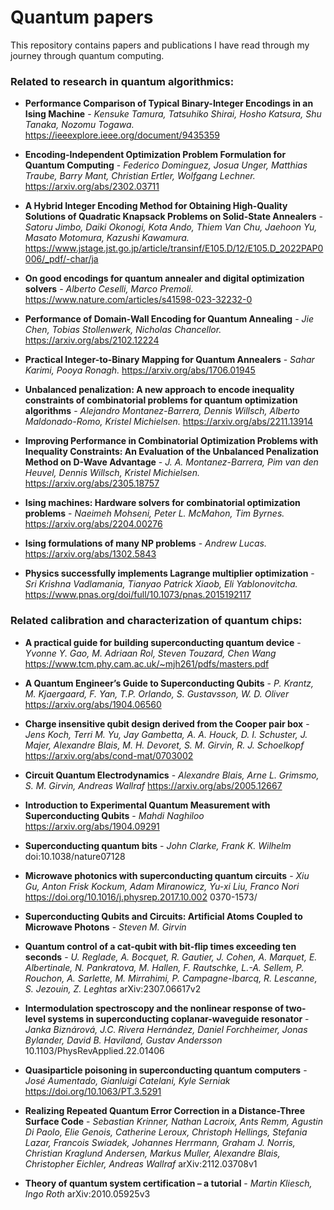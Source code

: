 # Quantum papers
This repository contains papers and publications I have read through my journey through quantum computing.

### Related to research in quantum algorithmics:

+ **Performance Comparison of Typical Binary-Integer Encodings in an Ising Machine** - _Kensuke Tamura, Tatsuhiko Shirai, Hosho Katsura, Shu Tanaka, Nozomu Togawa._ 
https://ieeexplore.ieee.org/document/9435359

+ **Encoding-Independent Optimization Problem Formulation for Quantum Computing** - _Federico Dominguez, Josua Unger, Matthias Traube, Barry Mant, Christian Ertler, Wolfgang Lechner._
https://arxiv.org/abs/2302.03711

+ **A Hybrid Integer Encoding Method for Obtaining High-Quality Solutions of Quadratic Knapsack Problems on Solid-State Annealers** - _Satoru Jimbo, Daiki Okonogi, Kota Ando, Thiem Van Chu, Jaehoon Yu, Masato Motomura, Kazushi Kawamura._
https://www.jstage.jst.go.jp/article/transinf/E105.D/12/E105.D_2022PAP0006/_pdf/-char/ja

+ **On good encodings for quantum annealer and digital optimization solvers** - _Alberto Ceselli, Marco Premoli._
https://www.nature.com/articles/s41598-023-32232-0

+ **Performance of Domain-Wall Encoding for Quantum Annealing** - _Jie Chen, Tobias Stollenwerk, Nicholas Chancellor._
https://arxiv.org/abs/2102.12224

+ **Practical Integer-to-Binary Mapping for Quantum Annealers** - _Sahar Karimi, Pooya Ronagh._
https://arxiv.org/abs/1706.01945

+ **Unbalanced penalization: A new approach to encode inequality constraints of combinatorial problems for quantum optimization algorithms** - _Alejandro Montanez-Barrera, Dennis Willsch, Alberto Maldonado-Romo, Kristel Michielsen._
https://arxiv.org/abs/2211.13914

+ **Improving Performance in Combinatorial Optimization Problems with Inequality Constraints: An Evaluation of the Unbalanced Penalization Method on D-Wave Advantage** - _J. A. Montanez-Barrera, Pim van den Heuvel, Dennis Willsch, Kristel Michielsen._
https://arxiv.org/abs/2305.18757

+ **Ising machines: Hardware solvers for combinatorial optimization problems** - _Naeimeh Mohseni, Peter L. McMahon, Tim Byrnes._
https://arxiv.org/abs/2204.00276

+ **Ising formulations of many NP problems** - _Andrew Lucas._
https://arxiv.org/abs/1302.5843

+ **Physics successfully implements Lagrange multiplier optimization** - _Sri Krishna Vadlamania, Tianyao Patrick Xiaob, Eli Yablonovitcha._
https://www.pnas.org/doi/full/10.1073/pnas.2015192117

### Related calibration and characterization of quantum chips:

+ **A practical guide for building superconducting quantum device** - _Yvonne Y. Gao, M. Adriaan Rol,  Steven Touzard, Chen Wang_
https://www.tcm.phy.cam.ac.uk/~mjh261/pdfs/masters.pdf

+ **A Quantum Engineer’s Guide to Superconducting Qubits** - _P. Krantz, M. Kjaergaard, F. Yan, T.P. Orlando, S. Gustavsson, W. D. Oliver_
https://arxiv.org/abs/1904.06560

+ **Charge insensitive qubit design derived from the Cooper pair box** - _Jens Koch, Terri M. Yu,  Jay Gambetta, A. A. Houck, D. I. Schuster, J. Majer, Alexandre Blais, M. H. Devoret, S. M. Girvin, R. J. Schoelkopf_
https://arxiv.org/abs/cond-mat/0703002

+ **Circuit Quantum Electrodynamics** - _Alexandre Blais, Arne L. Grimsmo, S. M. Girvin, Andreas Wallraf_
https://arxiv.org/abs/2005.12667

+ **Introduction to Experimental Quantum Measurement with Superconducting Qubits** - _Mahdi Naghiloo_
https://arxiv.org/abs/1904.09291

+ **Superconducting quantum bits** - _John Clarke, Frank K. Wilhelm_
doi:10.1038/nature07128

+ **Microwave photonics with superconducting quantum circuits** - _Xiu Gu, Anton Frisk Kockum, Adam Miranowicz, Yu-xi Liu, Franco Nori_
https://doi.org/10.1016/j.physrep.2017.10.002 0370-1573/

+ **Superconducting Qubits and Circuits: Artificial Atoms Coupled to Microwave Photons** - _Steven M. Girvin_

+ **Quantum control of a cat-qubit with bit-flip times exceeding ten seconds** - _U. Reglade, A. Bocquet, R. Gautier, J. Cohen, A. Marquet, E. Albertinale, N. Pankratova, M. Hallen, F. Rautschke, L.-A. Sellem, P. Rouchon, A. Sarlette, M. Mirrahimi, P. Campagne-Ibarcq, R. Lescanne, S. Jezouin, Z. Leghtas_
arXiv:2307.06617v2

+ **Intermodulation spectroscopy and the nonlinear response of two-level systems in superconducting coplanar-waveguide resonator** - _Janka Biznárová, J.C. Rivera Hernández, Daniel Forchheimer, Jonas Bylander, David B. Haviland, Gustav Andersson_
10.1103/PhysRevApplied.22.01406

+ **Quasiparticle poisoning in superconducting quantum computers** - _José Aumentado, Gianluigi Catelani, Kyle Serniak_
https://doi.org/10.1063/PT.3.5291

+ **Realizing Repeated Quantum Error Correction in a Distance-Three Surface Code** - _Sebastian Krinner, Nathan Lacroix, Ants Remm, Agustin Di Paolo, Elie Genois, Catherine Leroux, Christoph Hellings, Stefania Lazar, Francois Swiadek, Johannes Herrmann, Graham J. Norris, Christian Kraglund Andersen, Markus Muller, Alexandre Blais, Christopher Eichler, Andreas Wallraf_
arXiv:2112.03708v1

+ **Theory of quantum system certification – a tutorial** - _Martin Kliesch, Ingo Roth_
arXiv:2010.05925v3


